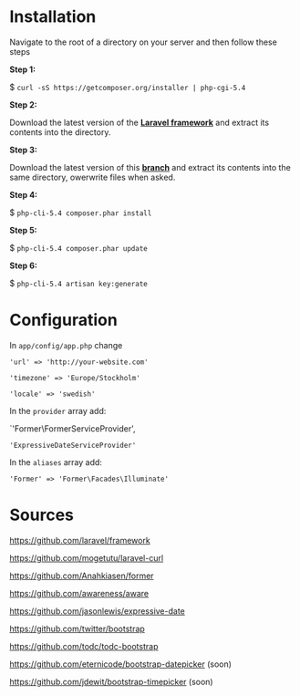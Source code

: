 # Installation

Navigate to the root of a directory on your server and then follow these steps

**Step 1:**

$ `curl -sS https://getcomposer.org/installer | php-cgi-5.4`

**Step 2:**

Download the latest version of the [**Laravel framework**](https://github.com/laravel/laravel/archive/develop.zip) and extract its contents into the directory.

**Step 3:**

Download the latest version of this [**branch**](https://github.com/lagom-/laravel-V4-template/archive/master.zip) and extract its contents into the same directory, owerwrite files when asked.

**Step 4:**

$ `php-cli-5.4 composer.phar install`

**Step 5:**

$ `php-cli-5.4 composer.phar update`

**Step 6:**

$ `php-cli-5.4 artisan key:generate`

# Configuration
In `app/config/app.php` change

`'url' => 'http://your-website.com'`

`'timezone' => 'Europe/Stockholm'`

`'locale' => 'swedish'`

In the `provider` array add:

`'Former\FormerServiceProvider',

`'ExpressiveDateServiceProvider'`

In the `aliases` array add:

`'Former' => 'Former\Facades\Illuminate'`

# Sources
https://github.com/laravel/framework

https://github.com/mogetutu/laravel-curl

https://github.com/Anahkiasen/former

https://github.com/awareness/aware

https://github.com/jasonlewis/expressive-date

https://github.com/twitter/bootstrap

https://github.com/todc/todc-bootstrap

https://github.com/eternicode/bootstrap-datepicker (soon)

https://github.com/jdewit/bootstrap-timepicker (soon)
